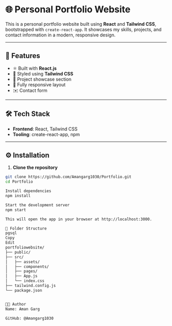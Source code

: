 # 🌐 Personal Portfolio Website

This is a personal portfolio website built using **React** and **Tailwind CSS**, bootstrapped with `create-react-app`. It showcases my skills, projects, and contact information in a modern, responsive design.

---

## 🚀 Features

- ⚛️ Built with **React.js**
- 🎨 Styled using **Tailwind CSS**
- 💼 Project showcase section
- 📱 Fully responsive layout
- ✉️ Contact form

---

## 🛠️ Tech Stack

- **Frontend**: React, Tailwind CSS
- **Tooling**: create-react-app, npm

---

## ⚙️ Installation

1. **Clone the repository**

```bash
git clone https://github.com/Amangarg1030/Portfolio.git
cd Portfolio

Install dependencies
npm install

Start the development server
npm start

This will open the app in your browser at http://localhost:3000.

📁 Folder Structure
pgsql
Copy
Edit
portfoliowebsite/
├── public/
├── src/
│   ├── assets/
│   ├── components/
│   ├── pages/
│   ├── App.js
│   └── index.css
├── tailwind.config.js
└── package.json


🧑‍💻 Author
Name: Aman Garg

GitHub: @Amangarg1030


